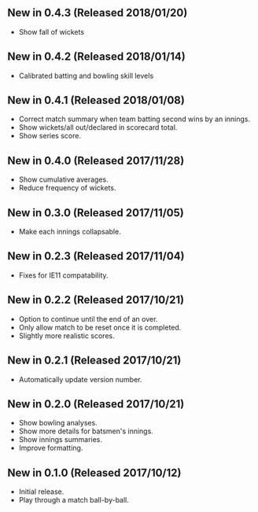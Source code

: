 ## New in 0.4.3 (Released 2018/01/20)
* Show fall of wickets

## New in 0.4.2 (Released 2018/01/14)
* Calibrated batting and bowling skill levels

## New in 0.4.1 (Released 2018/01/08)
* Correct match summary when team batting second wins by an innings.
* Show wickets/all out/declared in scorecard total.
* Show series score.

## New in 0.4.0 (Released 2017/11/28)
* Show cumulative averages.
* Reduce frequency of wickets.

## New in 0.3.0 (Released 2017/11/05)
* Make each innings collapsable.

## New in 0.2.3 (Released 2017/11/04)
* Fixes for IE11 compatability.

## New in 0.2.2 (Released 2017/10/21)
* Option to continue until the end of an over.
* Only allow match to be reset once it is completed.
* Slightly more realistic scores.

## New in 0.2.1 (Released 2017/10/21)
* Automatically update version number.

## New in 0.2.0 (Released 2017/10/21)
* Show bowling analyses.
* Show more details for batsmen's innings.
* Show innings summaries.
* Improve formatting.

## New in 0.1.0 (Released 2017/10/12)
* Initial release.
* Play through a match ball-by-ball.